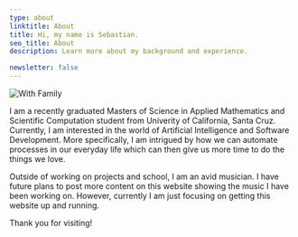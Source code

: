 ```yaml
---
type: about
linktitle: About
title: Hi, my name is Sebastian.
seo_title: About
description: Learn more about my background and experience.

newsletter: false
---
```

![With Family](gradWFamily.png)


I am a recently graduated Masters of Science in Applied Mathematics and Scientific Computation student from Univerity of California, Santa Cruz. Currently, I am interested in the world of Artificial Intelligence
and Software Development. More specifically, I am intrigued by how we can automate
processes in our everyday life which can then give us more time to do the things we
love. 

Outside of working on projects and school, I am an avid musician. I have future plans
to post more content on this website showing the music I have been working on. However,
currently I am just focusing on getting this website up and running.

Thank you for visiting!
